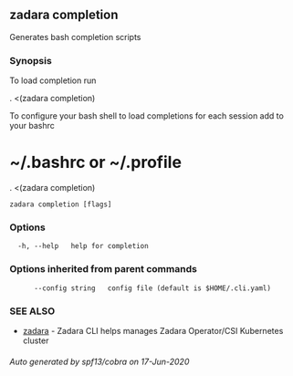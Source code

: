 ## zadara completion

Generates bash completion scripts

### Synopsis

To load completion run

. <(zadara completion)

To configure your bash shell to load completions for each session add to your bashrc

# ~/.bashrc or ~/.profile
. <(zadara completion)


```
zadara completion [flags]
```

### Options

```
  -h, --help   help for completion
```

### Options inherited from parent commands

```
      --config string   config file (default is $HOME/.cli.yaml)
```

### SEE ALSO

* [zadara](zadara.md)	 - Zadara CLI helps manages Zadara Operator/CSI Kubernetes cluster

###### Auto generated by spf13/cobra on 17-Jun-2020
